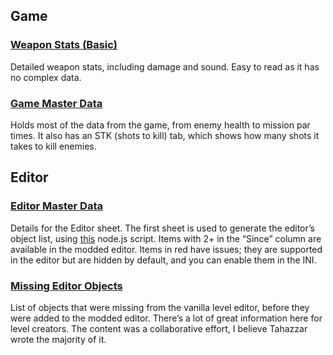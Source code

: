 ## Game

### [Weapon Stats (Basic)](https://docs.google.com/spreadsheets/d/1wRHEnOm6cgiTXDrFpB7XtwV2mY4qHr5wfQAnqzRaje4/edit#gid=482879943)

Detailed weapon stats, including damage and sound. Easy to read as it has no complex data.

### [Game Master Data](https://docs.google.com/spreadsheets/d/1qRyF3laHK2bKYyI552aA5PElzib8ak1FfLNxDId9Lzg/edit#gid=482879943)

Holds most of the data from the game, from enemy health to mission par times. It also has an STK (shots to kill) tab, which shows how many shots it takes to kill enemies.

## Editor

### [Editor Master Data](https://docs.google.com/spreadsheets/d/1XsQPEOL5d5vsu0OXlZaMR01yTMRrRebbrrtjea6FaHU/edit#gid=0)

Details for the Editor sheet. The first sheet is used to generate the editor’s object list, using [this](https://bitbucket.org/codemuffin/deadbolt-editor-generate-grid/src/master/) node.js script. Items with 2+ in the “Since” column are available in the modded editor. Items in red have issues; they are supported in the editor but are hidden by default, and you can enable them in the INI.

### [Missing Editor Objects](https://docs.google.com/spreadsheets/d/1WMEQVOAUkEOYdwWXUaW-3tJF_bACcXXWaPGs6ahJ5Dg/edit#gid=1323692466)

List of objects that were missing from the vanilla level editor, before they were added to the modded editor. There’s a lot of great information here for level creators. The content was a collaborative effort, I believe Tahazzar wrote the majority of it.
